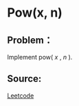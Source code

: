 # Pow(x, n)

## Problem：

<div class="question-content">
 <p>
 </p>
 <p>
  Implement pow(
  <i>
   x
  </i>
  ,
  <i>
   n
  </i>
  ).
 </p>
</div>


## Source:
[Leetcode](https://leetcode.com/problems/powx-n/)
